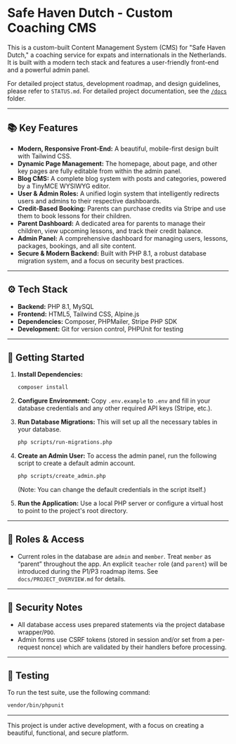 # Safe Haven Dutch - Custom Coaching CMS

This is a custom-built Content Management System (CMS) for "Safe Haven Dutch," a coaching service for expats and internationals in the Netherlands. It is built with a modern tech stack and features a user-friendly front-end and a powerful admin panel.

For detailed project status, development roadmap, and design guidelines, please refer to `STATUS.md`. For detailed project documentation, see the [`/docs`](./docs) folder.

---

## 📚 Key Features

*   **Modern, Responsive Front-End:** A beautiful, mobile-first design built with Tailwind CSS.
*   **Dynamic Page Management:** The homepage, about page, and other key pages are fully editable from within the admin panel.
*   **Blog CMS:** A complete blog system with posts and categories, powered by a TinyMCE WYSIWYG editor.
*   **User & Admin Roles:** A unified login system that intelligently redirects users and admins to their respective dashboards.
*   **Credit-Based Booking:** Parents can purchase credits via Stripe and use them to book lessons for their children.
*   **Parent Dashboard:** A dedicated area for parents to manage their children, view upcoming lessons, and track their credit balance.
*   **Admin Panel:** A comprehensive dashboard for managing users, lessons, packages, bookings, and all site content.
*   **Secure & Modern Backend:** Built with PHP 8.1, a robust database migration system, and a focus on security best practices.

---

## ⚙️ Tech Stack

*   **Backend:** PHP 8.1, MySQL
*   **Frontend:** HTML5, Tailwind CSS, Alpine.js
*   **Dependencies:** Composer, PHPMailer, Stripe PHP SDK
*   **Development:** Git for version control, PHPUnit for testing

---

## 🚀 Getting Started

1.  **Install Dependencies:**
    ```bash
    composer install
    ```

2.  **Configure Environment:**
    Copy `.env.example` to `.env` and fill in your database credentials and any other required API keys (Stripe, etc.).

3.  **Run Database Migrations:**
    This will set up all the necessary tables in your database.
    ```bash
    php scripts/run-migrations.php
    ```

4.  **Create an Admin User:**
    To access the admin panel, run the following script to create a default admin account.
    ```bash
    php scripts/create_admin.php
    ```
    (Note: You can change the default credentials in the script itself.)

5.  **Run the Application:**
    Use a local PHP server or configure a virtual host to point to the project's root directory.

---

## 👥 Roles & Access

- Current roles in the database are `admin` and `member`. Treat `member` as “parent” throughout the app. An explicit `teacher` role (and `parent`) will be introduced during the P1/P3 roadmap items. See `docs/PROJECT_OVERVIEW.md` for details.

---

## 🔐 Security Notes

- All database access uses prepared statements via the project database wrapper/`PDO`.
- Admin forms use CSRF tokens (stored in session and/or set from a per-request nonce) which are validated by their handlers before processing.

---

## 🧪 Testing

To run the test suite, use the following command:

```bash
vendor/bin/phpunit
```

---

This project is under active development, with a focus on creating a beautiful, functional, and secure platform.
